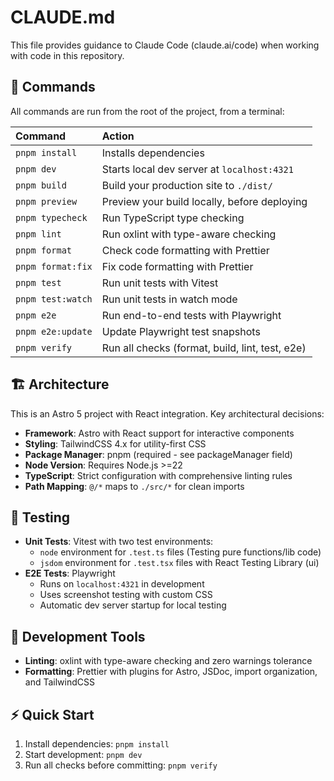 # CLAUDE.md

This file provides guidance to Claude Code (claude.ai/code) when working with
code in this repository.

## 🧞 Commands

All commands are run from the root of the project, from a terminal:

| Command           | Action                                          |
| :---------------- | :---------------------------------------------- |
| `pnpm install`    | Installs dependencies                           |
| `pnpm dev`        | Starts local dev server at `localhost:4321`     |
| `pnpm build`      | Build your production site to `./dist/`         |
| `pnpm preview`    | Preview your build locally, before deploying    |
| `pnpm typecheck`  | Run TypeScript type checking                    |
| `pnpm lint`       | Run oxlint with type-aware checking             |
| `pnpm format`     | Check code formatting with Prettier             |
| `pnpm format:fix` | Fix code formatting with Prettier               |
| `pnpm test`       | Run unit tests with Vitest                      |
| `pnpm test:watch` | Run unit tests in watch mode                    |
| `pnpm e2e`        | Run end-to-end tests with Playwright            |
| `pnpm e2e:update` | Update Playwright test snapshots                |
| `pnpm verify`     | Run all checks (format, build, lint, test, e2e) |

## 🏗️ Architecture

This is an Astro 5 project with React integration. Key architectural decisions:

- **Framework**: Astro with React support for interactive components
- **Styling**: TailwindCSS 4.x for utility-first CSS
- **Package Manager**: pnpm (required - see packageManager field)
- **Node Version**: Requires Node.js >=22
- **TypeScript**: Strict configuration with comprehensive linting rules
- **Path Mapping**: `@/*` maps to `./src/*` for clean imports

## 🧪 Testing

- **Unit Tests**: Vitest with two test environments:
  - `node` environment for `.test.ts` files (Testing pure functions/lib code)
  - `jsdom` environment for `.test.tsx` files with React Testing Library (ui)
- **E2E Tests**: Playwright
  - Runs on `localhost:4321` in development
  - Uses screenshot testing with custom CSS
  - Automatic dev server startup for local testing

## 🔧 Development Tools

- **Linting**: oxlint with type-aware checking and zero warnings tolerance
- **Formatting**: Prettier with plugins for Astro, JSDoc, import organization,
  and TailwindCSS

## ⚡ Quick Start

1. Install dependencies: `pnpm install`
2. Start development: `pnpm dev`
3. Run all checks before committing: `pnpm verify`
